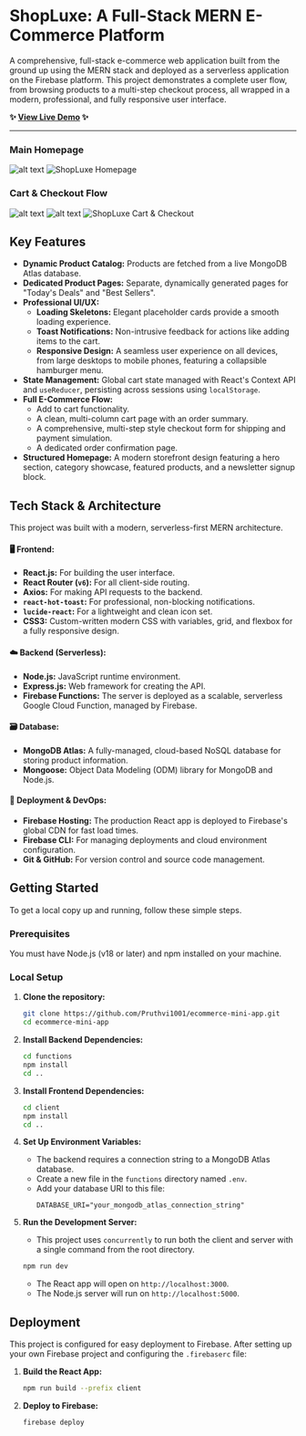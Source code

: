 # ShopLuxe: A Full-Stack MERN E-Commerce Platform

A comprehensive, full-stack e-commerce web application built from the ground up using the MERN stack and deployed as a serverless application on the Firebase platform. This project demonstrates a complete user flow, from browsing products to a multi-step checkout process, all wrapped in a modern, professional, and fully responsive user interface.

**✨ [View Live Demo](https://shopluxe-live-app.web.app) ✨**

---

<!-- 
  INSTRUCTIONS FOR SCREENSHOTS:
  1. Create a folder named `screenshots` in the root of your project.
  2. Take beautiful screenshots of your live application.
  3. Name them `homepage.png`, `cart.png`, and `checkout.png`.
  4. Place them inside the `screenshots` folder.
  5. Delete these comment blocks. 
-->

### Main Homepage
![alt text](<Screenshot 2025-06-07 at 12.47.06 PM.png>)
![ShopLuxe Homepage](./screenshots/homepage.png)

### Cart & Checkout Flow
![alt text](<Screenshot 2025-06-07 at 12.47.32 PM.png>)
![alt text](<Screenshot 2025-06-07 at 12.47.53 PM.png>)
![ShopLuxe Cart & Checkout](./screenshots/checkout.png)

## Key Features

- **Dynamic Product Catalog:** Products are fetched from a live MongoDB Atlas database.
- **Dedicated Product Pages:** Separate, dynamically generated pages for "Today's Deals" and "Best Sellers".
- **Professional UI/UX:**
  - **Loading Skeletons:** Elegant placeholder cards provide a smooth loading experience.
  - **Toast Notifications:** Non-intrusive feedback for actions like adding items to the cart.
  - **Responsive Design:** A seamless user experience on all devices, from large desktops to mobile phones, featuring a collapsible hamburger menu.
- **State Management:** Global cart state managed with React's Context API and `useReducer`, persisting across sessions using `localStorage`.
- **Full E-Commerce Flow:**
  - Add to cart functionality.
  - A clean, multi-column cart page with an order summary.
  - A comprehensive, multi-step style checkout form for shipping and payment simulation.
  - A dedicated order confirmation page.
- **Structured Homepage:** A modern storefront design featuring a hero section, category showcase, featured products, and a newsletter signup block.

## Tech Stack & Architecture

This project was built with a modern, serverless-first MERN architecture.

#### **🖥️ Frontend:**
- **React.js:** For building the user interface.
- **React Router (`v6`):** For all client-side routing.
- **Axios:** For making API requests to the backend.
- **`react-hot-toast`:** For professional, non-blocking notifications.
- **`lucide-react`:** For a lightweight and clean icon set.
- **CSS3:** Custom-written modern CSS with variables, grid, and flexbox for a fully responsive design.

#### **☁️ Backend (Serverless):**
- **Node.js:** JavaScript runtime environment.
- **Express.js:** Web framework for creating the API.
- **Firebase Functions:** The server is deployed as a scalable, serverless Google Cloud Function, managed by Firebase.

#### **🗃️ Database:**
- **MongoDB Atlas:** A fully-managed, cloud-based NoSQL database for storing product information.
- **Mongoose:** Object Data Modeling (ODM) library for MongoDB and Node.js.

#### **🚀 Deployment & DevOps:**
- **Firebase Hosting:** The production React app is deployed to Firebase's global CDN for fast load times.
- **Firebase CLI:** For managing deployments and cloud environment configuration.
- **Git & GitHub:** For version control and source code management.

## Getting Started

To get a local copy up and running, follow these simple steps.

### Prerequisites

You must have Node.js (v18 or later) and npm installed on your machine.

### Local Setup

1.  **Clone the repository:**
    ```bash
    git clone https://github.com/Pruthvi1001/ecommerce-mini-app.git
    cd ecommerce-mini-app
    ```

2.  **Install Backend Dependencies:**
    ```bash
    cd functions
    npm install
    cd ..
    ```

3.  **Install Frontend Dependencies:**
    ```bash
    cd client
    npm install
    cd ..
    ```

4.  **Set Up Environment Variables:**
    - The backend requires a connection string to a MongoDB Atlas database.
    - Create a new file in the `functions` directory named `.env`.
    - Add your database URI to this file:
      ```
      DATABASE_URI="your_mongodb_atlas_connection_string"
      ```

5.  **Run the Development Server:**
    - This project uses `concurrently` to run both the client and server with a single command from the root directory.
    ```bash
    npm run dev
    ```
    - The React app will open on `http://localhost:3000`.
    - The Node.js server will run on `http://localhost:5000`.

## Deployment

This project is configured for easy deployment to Firebase. After setting up your own Firebase project and configuring the `.firebaserc` file:

1.  **Build the React App:**
    ```bash
    npm run build --prefix client
    ```
2.  **Deploy to Firebase:**
    ```bash
    firebase deploy
    ```